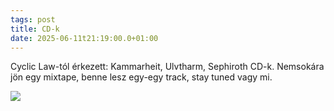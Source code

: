 ```yaml
---
tags: post
title: CD-k
date: 2025-06-11t21:19:00.0+01:00
---
```


Cyclic Law-tól érkezett: Kammarheit, Ulvtharm, Sephiroth CD-k. Nemsokára jön egy mixtape, benne lesz egy-egy track, stay tuned vagy mi.

![](./img/IMG_1029.jpeg)